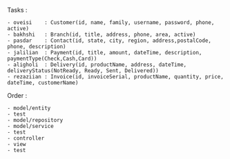 Tasks :

    - oveisi    : Customer(id, name, family, username, password, phone, active)
    - bakhshi   : Branch(id, title, address, phone, area, active)
    - pasdar    : Contact(id, state, city, region, address,postalCode, phone, description)
    - jalilian  : Payment(id, title, amount, dateTime, description, paymentType(Check,Cash,Card))
    - aligholi  : Delivery(id, productName, address, dateTime, deliveryStatus(NotReady, Ready, Sent, Delivered))
    - rezaziian : Invoice(id, invoiceSerial, productName, quantity, price, dateTime, customerName)

Order :

    - model/entity
    - test
    - model/repository
    - model/service
    - test
    - controller
    - view
    - test
